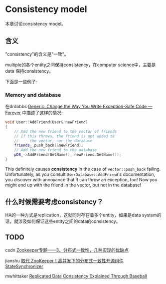 # Consistency model

本章讨论consistency model。

## 含义

"consistency"的含义是"一致"。

multiple的各个entity之间保持consistency，在computer science中，主要是data 保持consistency。

下面是一些例子:

### Memory and database

在drdobbs [Generic: Change the Way You Write Exception-Safe Code — Forever](https://www.drdobbs.com/cpp/generic-change-the-way-you-write-excepti/184403758) 中描述了这样的情况:

```C++
void User::AddFriend(User& newFriend)
{
    // Add the new friend to the vector of friends
    // If this throws, the friend is not added to
    //     the vector, nor the database
    friends_.push_back(&newFriend);
    // Add the new friend to the database
    pDB_->AddFriend(GetName(), newFriend.GetName());
}
```

This definitely causes **consistency** in the case of `vector::push_back` failing. Unfortunately, as you consult `UserDatabase::AddFriend`'s documentation, you discover with annoyance that *it* can throw an exception, too! Now you might end up with the friend in the vector, but not in the database!

## 什么时候需要考虑consistency？

HA的一种方式是replication，这就同时存在着多个entity，如果是data system的话，就涉及如何保证这些entity之间的data的consistency。



## TODO

csdn [Zookeeper专题——3、分布式一致性，几种实现的优缺点](https://blog.csdn.net/Happy_wu/article/details/80197356)

jianshu [取代 ZooKeeper！高并发下的分布式一致性开源组件 StateSynchronizer](https://www.jianshu.com/p/2691ef1c2b35)

mwhittaker [Replicated Data Consistency Explained Through Baseball](https://mwhittaker.github.io/consistency_in_distributed_systems/1_baseball.html)

